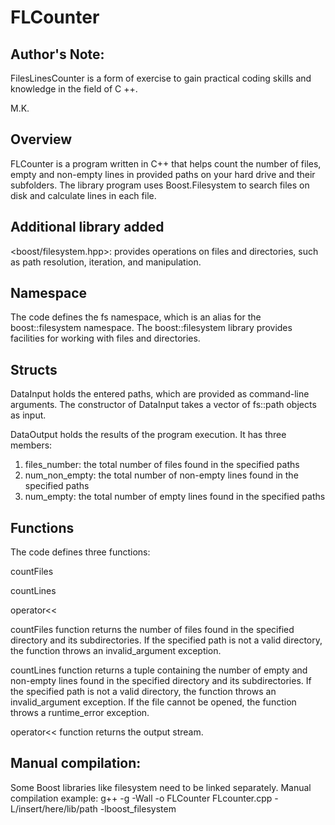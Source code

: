 <h1>FLCounter</h1>

<h2>Author's Note:</h2>

FilesLinesCounter is a form of exercise to gain practical coding skills and knowledge in the field of C ++.

M.K.

<h2>Overview</h2>

FLCounter is a program written in C++ that helps count the number of files, empty and non-empty lines in provided paths on your hard drive and their subfolders.
The library program uses Boost.Filesystem to search files on disk and calculate lines in each file.

<h2>Additional library added</h2>

<boost/filesystem.hpp>: provides operations on files and directories, such as path resolution, iteration, and manipulation.
  
<h2>Namespace</h2>
The code defines the fs namespace, which is an alias for the boost::filesystem namespace. The boost::filesystem library provides facilities for working with files and directories.
  
<h2>Structs</h2>
DataInput holds the entered paths, which are provided as command-line arguments. The constructor of DataInput takes a vector of fs::path objects as input.

DataOutput holds the results of the program execution. It has three members:

1. files_number: the total number of files found in the specified paths
2. num_non_empty: the total number of non-empty lines found in the specified paths
3. num_empty: the total number of empty lines found in the specified paths
  
<h2>Functions</h2>
  
The code defines three functions: 

countFiles

countLines

operator<<

countFiles function returns the number of files found in the specified directory and its subdirectories. If the specified path is not a valid directory, the function throws an invalid_argument exception.

countLines function returns a tuple containing the number of empty and non-empty lines found in the specified directory and its subdirectories. If the specified path is not a valid directory, the function throws an invalid_argument exception. If the file cannot be opened, the function throws a runtime_error exception.

operator<< function returns the output stream.

<h2>Manual compilation:</h2>
  
Some Boost libraries like filesystem need to be linked separately. Manual compilation example:
g++ -g -Wall -o FLCounter FLcounter.cpp -L/insert/here/lib/path -lboost_filesystem
  
  
  
